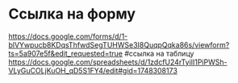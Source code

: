 # Ссылка на форму
https://docs.google.com/forms/d/1-blVYwpucb8KDqsThfwdSegTUHWSe3I8QuqpQqka86s/viewform?ts=5a907e5f&edit_requested=true
#ссылка на таблицу
https://docs.google.com/spreadsheets/d/1zdcfU24rTyilI1PiPWSh-VLyGuCOLjKuOH_qD5S1FY4/edit#gid=1748308173
